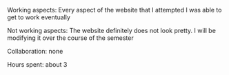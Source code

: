 Working aspects:
	Every aspect of the website that I attempted I was able to get to 
	work eventually

Not working aspects:
	The website definitely does not look pretty. I will be modifying it
	over the course of the semester

Collaboration:
	none

Hours spent:
	about 3